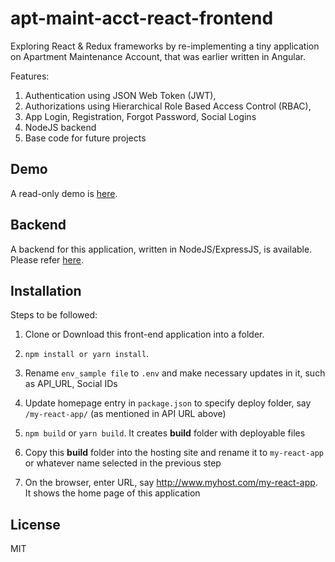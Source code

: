 # apt-maint-acct-react-frontend  
Exploring React & Redux frameworks by re-implementing a tiny application on Apartment Maintenance Account, that was earlier written in Angular.  


Features:  
1. Authentication using JSON Web Token (JWT),  
2. Authorizations using Hierarchical Role Based Access Control (RBAC),   
3. App Login, Registration, Forgot Password, Social Logins  
4. NodeJS backend  
5. Base code for future projects  


## Demo  
A read-only demo is [here](http://eastgate.in/apt-maint-react-demo).  


## Backend  
A backend for this application, written in NodeJS/ExpressJS, is available. Please refer  [here](https://github.com/mohankumaranna/apt-maintenance-account-backend).  


## Installation  

Steps to be followed:  

1. Clone or Download this front-end application into a folder.  

2. `npm install or yarn install`.  

3. Rename `env_sample file` to `.env` and make necessary updates in it, such as API_URL, Social IDs  

4. Update homepage entry in `package.json` to specify deploy folder, say `/my-react-app/` (as mentioned in API URL above)  

5. `npm build` or `yarn build`.  It creates __build__ folder with deployable files  

6. Copy this __build__ folder into the hosting site and rename it to `my-react-app` or whatever name selected in the previous step  

7. On the browser, enter URL, say http://www.myhost.com/my-react-app.  It shows the home page of this application  


## License  
MIT  
